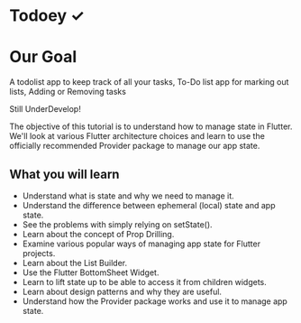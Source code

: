 
# Todoey ✓

# Our Goal
A todolist app to keep track of all your tasks, To-Do list app for marking out lists, Adding or Removing tasks


Still UnderDevelop!

The objective of this tutorial is to understand how to manage state in Flutter. We'll look at various Flutter architecture choices and learn to use the officially recommended Provider package to manage our app state.





## What you will learn

- Understand what is state and why we need to manage it.
- Understand the difference between ephemeral (local) state and app state.
- See the problems with simply relying on setState().
- Learn about the concept of Prop Drilling.
- Examine various popular ways of managing app state for Flutter projects.
- Learn about the List Builder.
- Use the Flutter BottomSheet Widget.
- Learn to lift state up to be able to access it from children widgets.
- Learn about design patterns and why they are useful.
- Understand how the Provider package works and use it to manage app state.



